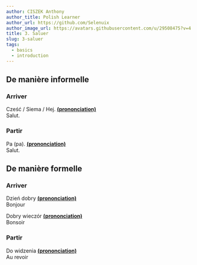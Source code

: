 ```yaml
---
author: CISZEK Anthony
author_title: Polish Learner
author_url: https://github.com/Selenuix
author_image_url: https://avatars.githubusercontent.com/u/29508475?v=4
title: 3. Saluer
slug: 3-saluer
tags:
  - basics
  - introduction
---
```


## De manière informelle
### Arriver

Cześć / Siema / Hej. **[(prononciation)](https://cdn.selenuix.tools/polonais/public/audio/3-1.mp3)** <br />
Salut.

### Partir

Pa (pa). **[(prononciation)](https://cdn.selenuix.tools/polonais/public/audio/3-2.mp3)** <br />
Salut.

## De manière formelle
### Arriver

Dzień dobry **[(prononciation)](https://cdn.selenuix.tools/polonais/public/audio/3-3.mp3)** <br />
Bonjour

Dobry wieczór **[(prononciation)](https://cdn.selenuix.tools/polonais/public/audio/3-4.mp3)** <br />
Bonsoir

### Partir

Do widzenia **[(prononciation)](https://cdn.selenuix.tools/polonais/public/audio/3-5.mp3)** <br />
Au revoir
